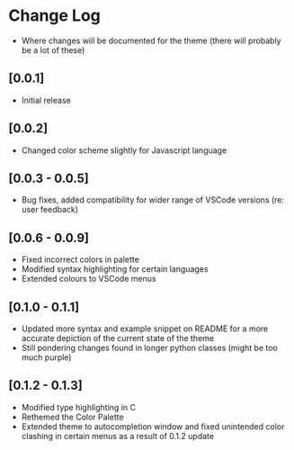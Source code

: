 # Change Log

- Where changes will be documented for the theme (there will probably be a lot of these)

## [0.0.1]

- Initial release

## [0.0.2]

- Changed color scheme slightly for Javascript language

## [0.0.3 - 0.0.5]

- Bug fixes, added compatibility for wider range of VSCode versions (re: user feedback)

## [0.0.6 - 0.0.9]

- Fixed incorrect colors in palette
- Modified syntax highlighting for certain languages
- Extended colours to VSCode menus

## [0.1.0 - 0.1.1]

- Updated more syntax and example snippet on README for a more accurate depiction of the current state of the theme
- Still pondering changes found in longer python classes (might be too much purple)

## [0.1.2 - 0.1.3]

- Modified type highlighting in C
- Rethemed the Color Palette
- Extended theme to autocompletion window and fixed unintended color clashing in certain menus as a result of 0.1.2 update
